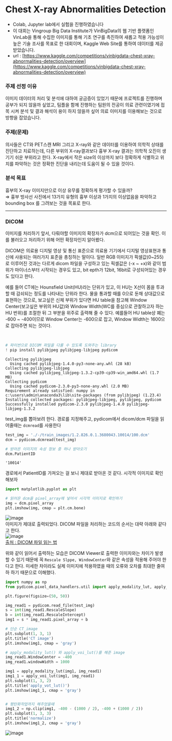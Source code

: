 # Chest X-ray Abnormalities Detection

- Colab, Jupyter lab에서 실험을 진행하였습니다
- 이 대회는 Vingroup Big Data Institute가 VinBigData의 웹 기반 플랫폼인 VinLab을 통해 수집한 이미지를 통해 기초 연구를 촉진하여 새롭고 적용 가능성이 높은 기술 조사를 목표로 한 대회이며, Kaggle Web Site를 통하여 데이터를 제공받았습니다.
- url : [https://www.kaggle.com/competitions/vinbigdata-chest-xray-abnormalities-detection/overview](https://www.kaggle.com/competitions/vinbigdata-chest-xray-abnormalities-detection/overview)

### 주제 선정 이유
이미지 데이터의 처리 및 분석에 대하여 궁금증이 있었기 때문에 프로젝트를 진행하며 공부가 되지 않을까 싶었고, 팀플을 함께 진행하는 팀원의 전공이 의료 관련이였기에 접목 시켜 분석 및 결과 해석이 용이 하지 않을까 싶어 의료 이미지를 이용해보는 것으로 방향을 잡았습니다.

### 주제(문제)
의사들은 CT와 PET스캔 MRI 그리고 X-ray와 같은 데이터를 이용하여 의학적 상태를 진단하고 치료하는데, 다른 부위의 X-ray결과보다 흉부 X-ray 결과는 의학적 오진이 생기기 쉬운 부위라고 한다. X-ray에서 작은 size의 이상까지 보다 정확하게 식별하고 위치를 파악하는 것은 정확한 진단을 내리는데 도움이 될 수 있을 것이다.

### 분석 목표
흉부의 X-ray 이미지만으로 이상 유무를 정확하게 평가할 수 있을까?<br>
⇒ 흉부 방사선 사진에서 13가지 유형의 흉부 이상과 1가지의 이상없음을 파악하고 bounding box 를 그려보는 것을 목표로 한다.

------

### DICOM
이미지를 처리하기 앞서, 다뤄야할 이미지의 확장자가 dcm으로 되어있는 것을 확인. 이를 불러오고 처리하기 위해 어떤 확장자인지 알아봤다.

DICOM은 의료용 디지털 영상 및 통신 표준으로 의료용 기기에서 디지털 영상표현과 통신에 사용되는 여러가지 표준을 총칭하는 말이다. 일반 RGB 이미지가 픽셀값(0~255)로 이루어진 것과는 다르게 dicom 파일을 구성하고 있는 픽셀값은 (-x ~ +x)와 같이 범위가 마이너스부터 시작되는 경우도 있고, bit epth가 12bit, 16bit로 구성되어있는 경우도 있다고 한다.

예를 들어 CT에는 Hounsfield Unit(HU)라는 단위가 있고, 이 HU는 X선이 몸을 투과할 때 감쇠되는 정도를 나타내는 단위라 한다. 물을 통과할 때를 0으로 둔채 상대값으로 표현하는 것으로, 보고싶은 신체 부위가 있다면 HU table을 참고해 Window Center(보고싶은 부위의 HU값)와 Window Width(WC를 중심으로 관찰하고자 하는 HU 번위)를 조절한 뒤 그 부분을 위주로 출력해 줄 수 있다. 예를들어 HU table상 폐는 -600 ~ -400이므로 Window Center는 -600으로 잡고, Window Width는 1600으로 잡아주면 되는 것이다.

<br>

```python
# 파이썬으로 DICOM 파일을 다룰 수 있도록 도와주는 library
! pip install pylibjpeg pylibjpeg-libjpeg pydicom 
```
```
Collecting pylibjpeg
  Using cached pylibjpeg-1.4.0-py3-none-any.whl (28 kB)
Collecting pylibjpeg-libjpeg
  Using cached pylibjpeg_libjpeg-1.3.2-cp39-cp39-win_amd64.whl (1.7 MB)
Collecting pydicom
  Using cached pydicom-2.3.0-py3-none-any.whl (2.0 MB)
Requirement already satisfied: numpy in c:\users\admin\anaconda3\lib\site-packages (from pylibjpeg) (1.23.4)
Installing collected packages: pylibjpeg-libjpeg, pylibjpeg, pydicom
Successfully installed pydicom-2.3.0 pylibjpeg-1.4.0 pylibjpeg-libjpeg-1.3.2
```
test_img를 뽑아보려 한다. 경로를 지정해주고, pydicom에서 dicom/dcm 파일을 읽어줄때는 `dcmread`를 사용한다
```python
test_img = './-/train_images/1.2.826.0.1.3680043.10014/100.dcm'
dcm = pydicom.dcmread(test_img)

# 받아온 이미지의 속성 정보 중 하나 받아오기
dcm.PatientID
```
```
'10014'
```
경로에서 PatientID를 가져오는 걸 보니 제대로 받아온 것 같다. 시각적 이미지로 확인해보자
```python
import matplotlib.pyplot as plt

# 읽어온 dcm을 pixel_array에 넣어서 시각적 이미지로 확인하기
img = dcm.pixel_array
plt.imshow(img, cmap = plt.cm.bone)
```
![image](https://user-images.githubusercontent.com/51469989/199439391-5e58d302-2442-4016-9695-d2b7542b5d25.png)
<br>
이미지가 제대로 출력되었다. DICOM 파일을 처리하는 코드의 순서는 대략 아래와 같다고 한다. <br>
![image](https://user-images.githubusercontent.com/51469989/199441346-ae831514-3d71-4640-8305-947b712e5d42.png)
<br>[출처 : DICOM 파일 읽는 법](https://ballentain.tistory.com/53)

위와 같이 읽어서 출력하는 모습은 DICOM Viewer로 출력한 이미자와는 차이가 발생할 수 있기 때문에 꼭 `Rescale Slppe, WindowCenter`와 같은 속성을 적용해 주어야 한다고 한다. 미세한 차이라도 실제 이미지에 적용하였을 때의 오류와 오차를 최대한 줄여하 하기 때문으로 이해했다.
```python
import numpy as np
from pydicom.pixel_data_handlers.util import apply_modality_lut, apply_voi_lut

plt.figure(figsize=(50, 50))

img_read1 = pydicom.read_file(test_img)
s = int(img_read1.RescaleSlope)
b = int(img_read1.RescaleIntercept)
img1 = s * img_read1.pixel_array + b

# 단순 CT_image
plt.subplot(1, 3, 1)
plt.title('CT image')
plt.imshow(img1, cmap = 'gray')

# apply_modality_lut() 와 apply_voi_lut()를 해준 image
img_read1.WindowCenter = -400
img_read1.windowWidth = 1000

img1 = apply_modality_lut(img1, img_read1)
img1_1 = apply_voi_lut(img1, img_read1)
plt.subplot(1, 3, 2)
plt.title('apply_vot_lut()')
plt.imshow(img1_1, cmap = 'gray')


# 평탄화작업까지 해주었을때
img1_2 = np.clip(img1, -400 - (1000 / 2), -400 + (1000 / 2))
plt.subplot(1, 3, 3)
plt.title('normalize')
plt.imshow(img1_2, cmap = 'gray')
```
![image](https://user-images.githubusercontent.com/51469989/199439757-0b615d89-3458-4908-ab6f-0fb5afd324c5.png)

